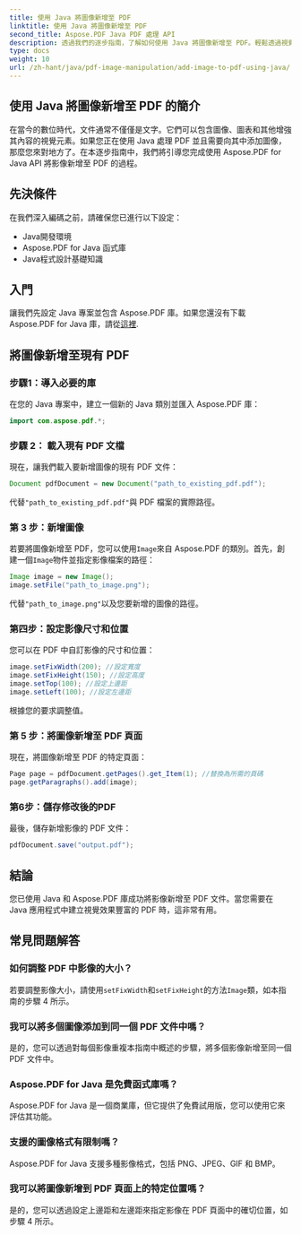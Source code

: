```yaml
---
title: 使用 Java 將圖像新增至 PDF
linktitle: 使用 Java 將圖像新增至 PDF
second_title: Aspose.PDF Java PDF 處理 API
description: 透過我們的逐步指南，了解如何使用 Java 將圖像新增至 PDF。輕鬆透過視覺效果增強您的 PDF 文件。
type: docs
weight: 10
url: /zh-hant/java/pdf-image-manipulation/add-image-to-pdf-using-java/
---
```


## 使用 Java 將圖像新增至 PDF 的簡介

在當今的數位時代，文件通常不僅僅是文字。它們可以包含圖像、圖表和其他增強其內容的視覺元素。如果您正在使用 Java 處理 PDF 並且需要向其中添加圖像，那麼您來對地方了。在本逐步指南中，我們將引導您完成使用 Aspose.PDF for Java API 將影像新增至 PDF 的過程。

## 先決條件

在我們深入編碼之前，請確保您已進行以下設定：

- Java開發環境
- Aspose.PDF for Java 函式庫
- Java程式設計基礎知識

## 入門

讓我們先設定 Java 專案並包含 Aspose.PDF 庫。如果您還沒有下載 Aspose.PDF for Java 庫，請從[這裡](https://releases.aspose.com/pdf/java/).

## 將圖像新增至現有 PDF

### 步驟1：導入必要的庫

在您的 Java 專案中，建立一個新的 Java 類別並匯入 Aspose.PDF 庫：

```java
import com.aspose.pdf.*;
```

### 步驟 2： 載入現有 PDF 文檔

現在，讓我們載入要新增圖像的現有 PDF 文件：

```java
Document pdfDocument = new Document("path_to_existing_pdf.pdf");
```

代替`"path_to_existing_pdf.pdf"`與 PDF 檔案的實際路徑。

### 第 3 步：新增圖像

若要將圖像新增至 PDF，您可以使用`Image`來自 Aspose.PDF 的類別。首先，創建一個`Image`物件並指定影像檔案的路徑：

```java
Image image = new Image();
image.setFile("path_to_image.png");
```

代替`"path_to_image.png"`以及您要新增的圖像的路徑。

### 第四步：設定影像尺寸和位置

您可以在 PDF 中自訂影像的尺寸和位置：

```java
image.setFixWidth(200); //設定寬度
image.setFixHeight(150); //設定高度
image.setTop(100); //設定上邊距
image.setLeft(100); //設定左邊距
```

根據您的要求調整值。

### 第 5 步：將圖像新增至 PDF 頁面

現在，將圖像新增至 PDF 的特定頁面：

```java
Page page = pdfDocument.getPages().get_Item(1); //替換為所需的頁碼
page.getParagraphs().add(image);
```

### 第6步：儲存修改後的PDF

最後，儲存新增影像的 PDF 文件：

```java
pdfDocument.save("output.pdf");
```

## 結論

您已使用 Java 和 Aspose.PDF 庫成功將影像新增至 PDF 文件。當您需要在 Java 應用程式中建立視覺效果豐富的 PDF 時，這非常有用。

## 常見問題解答

### 如何調整 PDF 中影像的大小？

若要調整影像大小，請使用`setFixWidth`和`setFixHeight`的方法`Image`類，如本指南的步驟 4 所示。

### 我可以將多個圖像添加到同一個 PDF 文件中嗎？

是的，您可以透過對每個影像重複本指南中概述的步驟，將多個影像新增至同一個 PDF 文件中。

### Aspose.PDF for Java 是免費函式庫嗎？

Aspose.PDF for Java 是一個商業庫，但它提供了免費試用版，您可以使用它來評估其功能。

### 支援的圖像格式有限制嗎？

Aspose.PDF for Java 支援多種影像格式，包括 PNG、JPEG、GIF 和 BMP。

### 我可以將圖像新增到 PDF 頁面上的特定位置嗎？

是的，您可以透過設定上邊距和左邊距來指定影像在 PDF 頁面中的確切位置，如步驟 4 所示。
